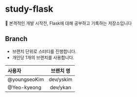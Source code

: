 # study-flask

:truck: 본격적인 개발 시작전, Flask에 대해 공부하고 기록하는 저장소입니다

## Branch

* 브랜치 단위로 스터디를 진행합니다.
* 개인당 1개의 브랜치를 사용합니다.  

| 사용자 | 브랜치 명|
|:--------|:--------:|
| @youngseoKim | dev/yskim | 
| @Yeo-kyeong | dev/ykan |